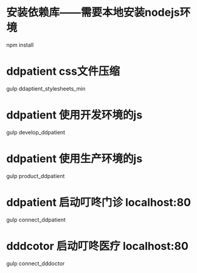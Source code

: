 # 安装依赖库——需要本地安装nodejs环境
npm install

# ddpatient css文件压缩
gulp ddaptient_stylesheets_min

# ddpatient 使用开发环境的js
gulp develop_ddpatient

# ddpatient 使用生产环境的js
gulp product_ddpatient

# ddpatient 启动叮咚门诊 localhost:80
gulp connect_ddpatient

# dddcotor 启动叮咚医疗 localhost:80
gulp connect_dddoctor




